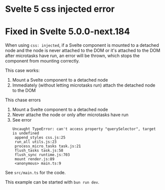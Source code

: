 # Svelte 5 css injected error

# Fixed in Svelte 5.0.0-next.184

When using `css: injected`, if a Svelte component is mounted to a detached node and the node is never attached to the DOM or it's attached to the DOM after microtasks have run, an error will be thrown, which stops the component from mounting correctly.

This case works:
1. Mount a Svelte component to a detached node
2. Immediately (without letting microtasks run) attach the detached node to the DOM

This chase errors
1. Mount a Svelte component to a detached node
2. Never attache the node or only after microtasks have run
3. See error
   ```
   Uncaught TypeError: can't access property "querySelector", target is undefined
    append_styles css.js:25
    run_all utils.js:23
    process_micro_tasks task.js:21
    flush_tasks task.js:58
    flush_sync runtime.js:703
    mount render.js:89
    <anonymous> main.ts:9
   ```

See `src/main.ts` for the code.

This example can be started with `bun run dev`.